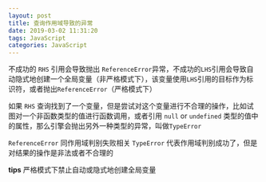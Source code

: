 ```yaml
---
layout: post
title: 查询作用域导致的异常
date: 2019-03-02 11:31:20
tags: JavaScript
categories: JavaScript
---
```



不成功的 `RHS` 引用会导致抛出 `ReferenceError`异常，不成功的`LHS`引用会导致自动隐式地创建一个全局变量（非严格模式下），该变量使用`LHS`引用的目标作为标识符，或者抛出`ReferenceError`（严格模式下）

如果 `RHS` 查询找到了一个变量，但是尝试对这个变量进行不合理的操作，比如试图对一个非函数类型的值进行函数调用，或者引用 `null` or `undefined` 类型的值中的属性，那么引擎会抛出另外一种类型的异常，叫做`TypeError`

`ReferenceError` 同作用域判别失败相关
`TypeError` 代表作用域判别成功了，但是对结果的操作是非法或者不合理的

**tips**
严格模式下禁止自动或隐式地创建全局变量








